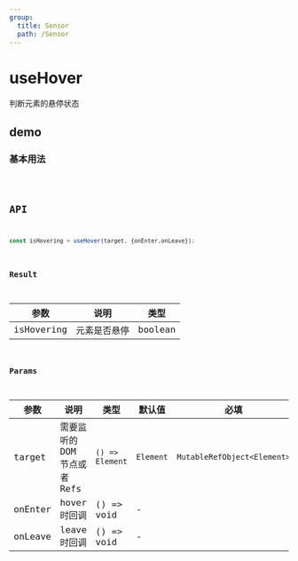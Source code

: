 ```yaml
---
group:
  title: Sensor
  path: /Sensor
---
```


# useHover

判断元素的悬停状态

## demo

### 基本用法

<code src="./Demo/index.tsx"/>

## API

```javascript
const isHovering = useHover(target, {onEnter,onLeave});
```



### Result

| 参数       | 说明         | 类型    |
| ---------- | ------------ | ------- |
| isHovering | 元素是否悬停 | boolean |




### Params

| **参数** | **说明**                    | **类型**                                                  | **默认值** | 必填 |
| -------- | --------------------------- | --------------------------------------------------------- | ---------- | ---- |
| target   | 需要监听的DOM 节点或者 Refs | `() => Element` | `Element` | `MutableRefObject<Element>` | -          | 是   |
| onEnter  | hover时回调                 | () => void                                                | -          |      |
| onLeave  | leave时回调                 | () => void                                                | -          |      |
